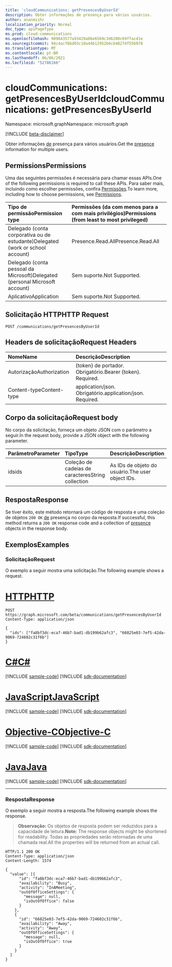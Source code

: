 ```yaml
---
title: 'cloudCommunications: getPresencesByUserId'
description: Obter informações de presença para vários usuários.
author: ananmishr
localization_priority: Normal
doc_type: apiPageType
ms.prod: cloud-communications
ms.openlocfilehash: 909643577a93429a06e6569c3d6280c69ffacd1e
ms.sourcegitcommit: 94c4acf8bd03c10a44b12952b6cb4827df55b978
ms.translationtype: MT
ms.contentlocale: pt-BR
ms.lasthandoff: 06/06/2021
ms.locfileid: "52786166"
---
```

# <a name="cloudcommunications-getpresencesbyuserid"></a><span data-ttu-id="89c52-103">cloudCommunications: getPresencesByUserId</span><span class="sxs-lookup"><span data-stu-id="89c52-103">cloudCommunications: getPresencesByUserId</span></span>

<span data-ttu-id="89c52-104">Namespace: microsoft.graph</span><span class="sxs-lookup"><span data-stu-id="89c52-104">Namespace: microsoft.graph</span></span>

[!INCLUDE [beta-disclaimer](../../includes/beta-disclaimer.md)]

<span data-ttu-id="89c52-105">Obter informações [de](../resources/presence.md) presença para vários usuários.</span><span class="sxs-lookup"><span data-stu-id="89c52-105">Get the [presence](../resources/presence.md) information for multiple users.</span></span>

## <a name="permissions"></a><span data-ttu-id="89c52-106">Permissions</span><span class="sxs-lookup"><span data-stu-id="89c52-106">Permissions</span></span>
<span data-ttu-id="89c52-107">Uma das seguintes permissões é necessária para chamar essas APIs.</span><span class="sxs-lookup"><span data-stu-id="89c52-107">One of the following permissions is required to call these APIs.</span></span> <span data-ttu-id="89c52-108">Para saber mais, incluindo como escolher permissões, confira [Permissões](/graph/permissions-reference).</span><span class="sxs-lookup"><span data-stu-id="89c52-108">To learn more, including how to choose permissions, see [Permissions](/graph/permissions-reference).</span></span>

| <span data-ttu-id="89c52-109">Tipo de permissão</span><span class="sxs-lookup"><span data-stu-id="89c52-109">Permission type</span></span> | <span data-ttu-id="89c52-110">Permissões (da com menos para a com mais privilégios)</span><span class="sxs-lookup"><span data-stu-id="89c52-110">Permissions (from least to most privileged)</span></span>                  |
| :-------------- | :----------------------------------------------------------- |
| <span data-ttu-id="89c52-111">Delegado (conta corporativa ou de estudante)</span><span class="sxs-lookup"><span data-stu-id="89c52-111">Delegated (work or school account)</span></span>     | <span data-ttu-id="89c52-112">Presence.Read.All</span><span class="sxs-lookup"><span data-stu-id="89c52-112">Presence.Read.All</span></span>                         |
| <span data-ttu-id="89c52-113">Delegado (conta pessoal da Microsoft)</span><span class="sxs-lookup"><span data-stu-id="89c52-113">Delegated (personal Microsoft account)</span></span> | <span data-ttu-id="89c52-114">Sem suporte.</span><span class="sxs-lookup"><span data-stu-id="89c52-114">Not Supported.</span></span>                         |
| <span data-ttu-id="89c52-115">Aplicativo</span><span class="sxs-lookup"><span data-stu-id="89c52-115">Application</span></span>                            | <span data-ttu-id="89c52-116">Sem suporte.</span><span class="sxs-lookup"><span data-stu-id="89c52-116">Not Supported.</span></span>                                  |

## <a name="http-request"></a><span data-ttu-id="89c52-117">Solicitação HTTP</span><span class="sxs-lookup"><span data-stu-id="89c52-117">HTTP Request</span></span>
<!-- { "blockType": "ignored" } -->
```http
POST /communications/getPresencesByUserId
```

## <a name="request-headers"></a><span data-ttu-id="89c52-118">Headers de solicitação</span><span class="sxs-lookup"><span data-stu-id="89c52-118">Request Headers</span></span>
| <span data-ttu-id="89c52-119">Nome</span><span class="sxs-lookup"><span data-stu-id="89c52-119">Name</span></span>          | <span data-ttu-id="89c52-120">Descrição</span><span class="sxs-lookup"><span data-stu-id="89c52-120">Description</span></span>               |
|:--------------|:--------------------------|
| <span data-ttu-id="89c52-121">Autorização</span><span class="sxs-lookup"><span data-stu-id="89c52-121">Authorization</span></span> | <span data-ttu-id="89c52-p102">{token} de portador. Obrigatório.</span><span class="sxs-lookup"><span data-stu-id="89c52-p102">Bearer {token}. Required.</span></span> |
|<span data-ttu-id="89c52-124">Content-type</span><span class="sxs-lookup"><span data-stu-id="89c52-124">Content-type</span></span> | <span data-ttu-id="89c52-p103">application/json. Obrigatório.</span><span class="sxs-lookup"><span data-stu-id="89c52-p103">application/json. Required.</span></span> |


## <a name="request-body"></a><span data-ttu-id="89c52-127">Corpo da solicitação</span><span class="sxs-lookup"><span data-stu-id="89c52-127">Request body</span></span>

<span data-ttu-id="89c52-128">No corpo da solicitação, forneça um objeto JSON com o parâmetro a seguir.</span><span class="sxs-lookup"><span data-stu-id="89c52-128">In the request body, provide a JSON object with the following parameter.</span></span>

| <span data-ttu-id="89c52-129">Parâmetro</span><span class="sxs-lookup"><span data-stu-id="89c52-129">Parameter</span></span>      | <span data-ttu-id="89c52-130">Tipo</span><span class="sxs-lookup"><span data-stu-id="89c52-130">Type</span></span>    |<span data-ttu-id="89c52-131">Descrição</span><span class="sxs-lookup"><span data-stu-id="89c52-131">Description</span></span>|
|:---------------|:--------|:----------|
|<span data-ttu-id="89c52-132">ids</span><span class="sxs-lookup"><span data-stu-id="89c52-132">ids</span></span>|<span data-ttu-id="89c52-133">Coleção de cadeias de caracteres</span><span class="sxs-lookup"><span data-stu-id="89c52-133">String collection</span></span>|<span data-ttu-id="89c52-134">As IDs de objeto do usuário.</span><span class="sxs-lookup"><span data-stu-id="89c52-134">The user object IDs.</span></span>|

## <a name="response"></a><span data-ttu-id="89c52-135">Resposta</span><span class="sxs-lookup"><span data-stu-id="89c52-135">Response</span></span>

<span data-ttu-id="89c52-136">Se tiver êxito, este método retornará um código de resposta e uma coleção de objetos `200 OK` [de](../resources/presence.md) presença no corpo da resposta.</span><span class="sxs-lookup"><span data-stu-id="89c52-136">If successful, this method returns a `200 OK` response code and a collection of [presence](../resources/presence.md) objects in the response body.</span></span>


## <a name="examples"></a><span data-ttu-id="89c52-137">Exemplos</span><span class="sxs-lookup"><span data-stu-id="89c52-137">Examples</span></span>

### <a name="request"></a><span data-ttu-id="89c52-138">Solicitação</span><span class="sxs-lookup"><span data-stu-id="89c52-138">Request</span></span>
<span data-ttu-id="89c52-139">O exemplo a seguir mostra uma solicitação.</span><span class="sxs-lookup"><span data-stu-id="89c52-139">The following example shows a request.</span></span>


# <a name="http"></a>[<span data-ttu-id="89c52-140">HTTP</span><span class="sxs-lookup"><span data-stu-id="89c52-140">HTTP</span></span>](#tab/http)
<!-- {
  "blockType": "request",
  "name": "get-presence-multiple-users"
}-->

```http
POST https://graph.microsoft.com/beta/communications/getPresencesByUserId
Content-Type: application/json

{
  "ids": ["fa8bf3dc-eca7-46b7-bad1-db199b62afc3", "66825e03-7ef5-42da-9069-724602c31f6b"]
}
```
# <a name="c"></a>[<span data-ttu-id="89c52-141">C#</span><span class="sxs-lookup"><span data-stu-id="89c52-141">C#</span></span>](#tab/csharp)
[!INCLUDE [sample-code](../includes/snippets/csharp/get-presence-multiple-users-csharp-snippets.md)]
[!INCLUDE [sdk-documentation](../includes/snippets/snippets-sdk-documentation-link.md)]

# <a name="javascript"></a>[<span data-ttu-id="89c52-142">JavaScript</span><span class="sxs-lookup"><span data-stu-id="89c52-142">JavaScript</span></span>](#tab/javascript)
[!INCLUDE [sample-code](../includes/snippets/javascript/get-presence-multiple-users-javascript-snippets.md)]
[!INCLUDE [sdk-documentation](../includes/snippets/snippets-sdk-documentation-link.md)]

# <a name="objective-c"></a>[<span data-ttu-id="89c52-143">Objective-C</span><span class="sxs-lookup"><span data-stu-id="89c52-143">Objective-C</span></span>](#tab/objc)
[!INCLUDE [sample-code](../includes/snippets/objc/get-presence-multiple-users-objc-snippets.md)]
[!INCLUDE [sdk-documentation](../includes/snippets/snippets-sdk-documentation-link.md)]

# <a name="java"></a>[<span data-ttu-id="89c52-144">Java</span><span class="sxs-lookup"><span data-stu-id="89c52-144">Java</span></span>](#tab/java)
[!INCLUDE [sample-code](../includes/snippets/java/get-presence-multiple-users-java-snippets.md)]
[!INCLUDE [sdk-documentation](../includes/snippets/snippets-sdk-documentation-link.md)]

---

### <a name="response"></a><span data-ttu-id="89c52-145">Resposta</span><span class="sxs-lookup"><span data-stu-id="89c52-145">Response</span></span>
<span data-ttu-id="89c52-146">O exemplo a seguir mostra a resposta.</span><span class="sxs-lookup"><span data-stu-id="89c52-146">The following example shows the response.</span></span>

> <span data-ttu-id="89c52-147">**Observação:** Os objetos de resposta podem ser reduzidos para a capacidade de leitura.</span><span class="sxs-lookup"><span data-stu-id="89c52-147">**Note:** The response objects might be shortened for readability.</span></span> <span data-ttu-id="89c52-148">Todas as propriedades serão retornadas de uma chamada real.</span><span class="sxs-lookup"><span data-stu-id="89c52-148">All the properties will be returned from an actual call.</span></span>

<!-- {
  "blockType": "response",
  "name": "get-presence-multiple-users",
  "truncated": "true",
  "@odata.type": "microsoft.graph.presence"
}-->

```http
HTTP/1.1 200 OK
Content-Type: application/json
Content-Length: 1574

{
  "value": [{
      "id": "fa8bf3dc-eca7-46b7-bad1-db199b62afc3",
      "availability": "Busy",
      "activity": "InAMeeting",
      "outOfOfficeSettings": {
        "message": null,
        "isOutOfOffice": false
      }
    },
    {
      "id": "66825e03-7ef5-42da-9069-724602c31f6b",
      "availability": "Away",
      "activity": "Away",
      "outOfOfficeSettings": {
        "message": null,
        "isOutOfOffice": true
      }
    }
  ]
}
```

<!-- uuid: 8fcb5dbc-d5aa-4681-8e31-b001d5168d79
2015-10-25 14:57:30 UTC -->
<!--
{
  "type": "#page.annotation",
  "description": "List Presence Information",
  "keywords": "",
  "section": "documentation",
  "tocPath": "",
  "suppressions": [
  ]
}
-->


